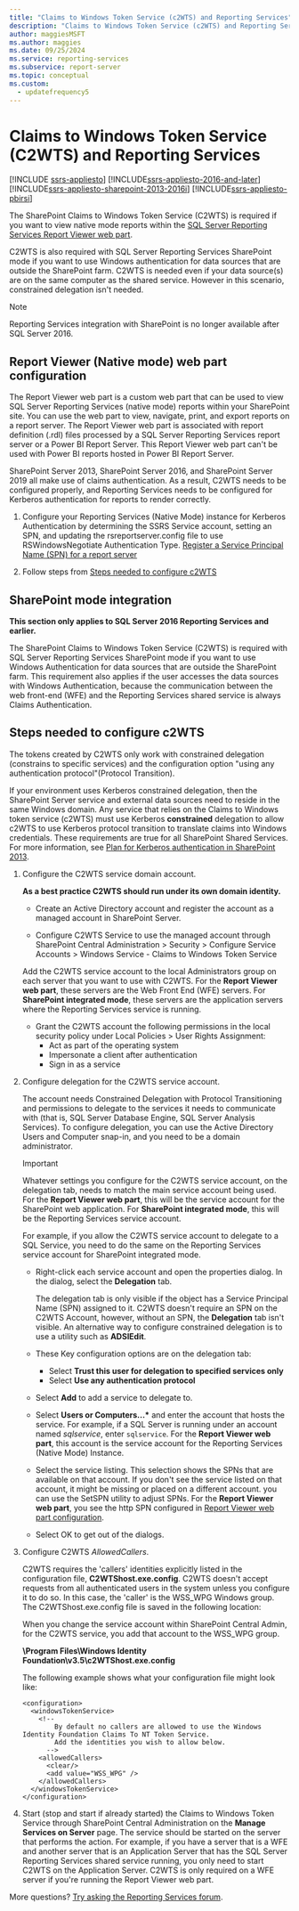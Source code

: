 ```yaml
---
title: "Claims to Windows Token Service (c2WTS) and Reporting Services"
description: "Claims to Windows Token Service (c2WTS) and Reporting Services"
author: maggiesMSFT
ms.author: maggies
ms.date: 09/25/2024
ms.service: reporting-services
ms.subservice: report-server
ms.topic: conceptual
ms.custom:
  - updatefrequency5
---
```


# Claims to Windows Token Service (C2WTS) and Reporting Services

[!INCLUDE [ssrs-appliesto](../../includes/ssrs-appliesto.md)] [!INCLUDE[ssrs-appliesto-2016-and-later](../../includes/ssrs-appliesto-2016-and-later.md)] [!INCLUDE[ssrs-appliesto-sharepoint-2013-2016i](../../includes/ssrs-appliesto-sharepoint-2013-2016.md)] [!INCLUDE[ssrs-appliesto-pbirsi](../../includes/ssrs-appliesto-pbirs.md)]

The SharePoint Claims to Windows Token Service (C2WTS) is required if you want to view native mode reports within the [SQL Server Reporting Services Report Viewer web part](../report-server-sharepoint/deploy-report-viewer-web-part.md).

C2WTS is also required with SQL Server Reporting Services SharePoint mode if you want to use Windows authentication for data sources that are outside the SharePoint farm. C2WTS is needed even if your data source(s) are on the same computer as the shared service. However in this scenario, constrained delegation isn't needed.

> [!NOTE]
> Reporting Services integration with SharePoint is no longer available after SQL Server 2016.

## Report Viewer (Native mode) web part configuration

The Report Viewer web part is a custom web part that can be used to view SQL Server Reporting Services (native mode) reports within your SharePoint site. You can use the web part to view, navigate, print, and export reports on a report server. The Report Viewer web part is associated with report definition (.rdl) files processed by a SQL Server Reporting Services report server or a Power BI Report Server. This Report Viewer web part can't be used with Power BI reports hosted in Power BI Report Server. 

SharePoint Server 2013, SharePoint Server 2016, and SharePoint Server 2019 all make use of claims authentication. As a result, C2WTS needs to be configured properly, and Reporting Services needs to be configured for Kerberos authentication for reports to render correctly.

1. Configure your Reporting Services (Native Mode) instance for Kerberos Authentication by determining the SSRS Service account, setting an SPN, and updating the rsreportserver.config file to use RSWindowsNegotiate Authentication Type. [Register a Service Principal Name (SPN) for a report server](../report-server/register-a-service-principal-name-spn-for-a-report-server.md)

2. Follow steps from [Steps needed to configure c2WTS](#steps-needed-to-configure-c2wts)
 

## SharePoint mode integration

**This section only applies to SQL Server 2016 Reporting Services and earlier.**

The SharePoint Claims to Windows Token Service (C2WTS) is required with SQL Server Reporting Services SharePoint mode if you want to use Windows Authentication for data sources that are outside the SharePoint farm. This requirement also applies if the user accesses the data sources with Windows Authentication, because the communication between the web front-end (WFE) and the Reporting Services shared service is always Claims Authentication.

## Steps needed to configure c2WTS

The tokens created by C2WTS only work with constrained delegation (constrains to specific services) and the configuration option "using any authentication protocol"(Protocol Transition).

If your environment uses Kerberos constrained delegation, then the SharePoint Server service and external data sources need to reside in the same Windows domain. Any service that relies on the Claims to Windows token service (c2WTS) must use Kerberos **constrained** delegation to allow c2WTS to use Kerberos protocol transition to translate claims into Windows credentials. These requirements are true for all SharePoint Shared Services. For more information, see [Plan for Kerberos authentication in SharePoint 2013](/SharePoint/security-for-sharepoint-server/kerberos-authentication-planning).  

1. Configure the C2WTS service domain account. 

    **As a best practice C2WTS should run under its own domain identity.**

    * Create an Active Directory account and register the account as a managed account in SharePoint Server.
   
    * Configure C2WTS Service to use the managed account through SharePoint Central Administration > Security > Configure Service Accounts > Windows Service - Claims to Windows Token Service

    Add the C2WTS service account to the local Administrators group on each server that you want to use with C2WTS. For the **Report Viewer web part**, these servers are the Web Front End (WFE) servers. For **SharePoint integrated mode**, these servers are the application servers where the Reporting Services service is running.
    * Grant the C2WTS account the following permissions in the local security policy under Local Policies > User Rights Assignment:
        * Act as part of the operating system
        * Impersonate a client after authentication
        * Sign in as a service

	
2. Configure delegation for the C2WTS service account.

    The account needs Constrained Delegation with Protocol Transitioning and permissions to delegate to the services it needs to communicate with (that is, SQL Server Database Engine, SQL Server Analysis Services). To configure delegation, you can use the Active Directory Users and Computer snap-in, and you need to be a domain administrator.

    > [!IMPORTANT]
    > Whatever settings you configure for the C2WTS service account, on the delegation tab, needs to match the main service account being used. For the **Report Viewer web part**, this will be the service account for the SharePoint web application. For **SharePoint integrated mode**, this will be the Reporting Services service account.
    >
    > For example, if you allow the C2WTS service account to delegate to a SQL Service, you need to do the same on the Reporting Services service account for SharePoint integrated mode.

    * Right-click each service account and open the properties dialog. In the dialog, select the **Delegation** tab.

        The delegation tab is only visible if the object has a Service Principal Name (SPN) assigned to it. C2WTS doesn't require an SPN on the C2WTS Account, however, without an SPN, the **Delegation** tab isn't visible. An alternative way to configure constrained delegation is to use a utility such as **ADSIEdit**.

    * These Key configuration options are on the delegation tab:

        * Select **Trust this user for delegation to specified services only**
        * Select **Use any authentication protocol**

    * Select **Add** to add a service to delegate to.

    * Select **Users or Computers...&#42;** and enter the account that hosts the service. For example, if a SQL Server is running under an account named *sqlservice*, enter `sqlservice`. 
	  For the **Report Viewer web part**, this account is the service account for the Reporting Services (Native Mode) Instance.

    * Select the service listing. This selection shows the SPNs that are available on that account. If you don't see the service listed on that account, it might be missing or placed on a different account. you can use the SetSPN utility to adjust SPNs. For the **Report Viewer web part**, you see the http SPN configured in [Report Viewer web part configuration](#report-viewer-native-mode-web-part-configuration).

    * Select OK to get out of the dialogs.

3. Configure C2WTS *AllowedCallers*.

    C2WTS requires the 'callers' identities explicitly listed in the configuration file, **C2WTShost.exe.config**. C2WTS doesn't accept requests from all authenticated users in the system unless you configure it to do so. In this case, the 'caller' is the WSS_WPG Windows group. The C2WTShost.exe.config file is saved in the following location:

    When you change the service account within SharePoint Central Admin, for the C2WTS service, you add that account to the WSS_WPG group.

    **\Program Files\Windows Identity Foundation\v3.5\c2WTShost.exe.config**

    The following example shows what your configuration file might look like:

    ```
    <configuration>
      <windowsTokenService>
        <!--  
            By default no callers are allowed to use the Windows Identity Foundation Claims To NT Token Service.  
            Add the identities you wish to allow below.  
          -->
        <allowedCallers>
          <clear/>
          <add value="WSS_WPG" />
        </allowedCallers>
      </windowsTokenService>
    </configuration>
    ```

4. Start (stop and start if already started) the Claims to Windows Token Service through SharePoint Central Administration on the **Manage Services on Server** page. The service should be started on the server that performs the action. For example, if you have a server that is a WFE and another server that is an Application Server that has the SQL Server Reporting Services shared service running, you only need to start C2WTS on the Application Server. C2WTS is only required on a WFE server if you're running the Report Viewer web part.

More questions? [Try asking the Reporting Services forum](/answers/search.html?c=&f=&includeChildren=&q=ssrs+OR+reporting+services&redirect=search%2fsearch&sort=relevance&type=question+OR+idea+OR+kbentry+OR+answer+OR+topic+OR+user).
